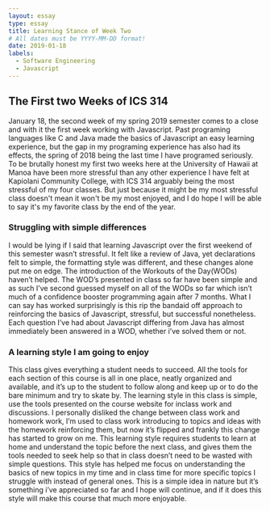 ```yaml
---
layout: essay
type: essay
title: Learning Stance of Week Two
# All dates must be YYYY-MM-DD format!
date: 2019-01-18
labels:
  - Software Engineering
  - Javascript
---
```


## The First two Weeks of ICS 314

January 18, the second week of my spring 2019 semester comes to a close and with it the first week working with Javascript. Past programing languages like C and Java made the basics of Javascript an easy learning experience, but the gap in my programing experience has also had its effects, the spring of 2018 being the last time I have programed seriously. To be brutally honest my first two weeks here at the University of Hawaii at Manoa have been more stressful than any other experience I have felt at Kapiolani Community College, with ICS 314 arguably being the most stressful of my four classes. But just because it might be my most stressful class doesn't mean it won't be my most enjoyed, and I do hope I will be able to say it's my favorite class by the end of the year. 

### Struggling with simple differences

I would be lying if I said that learning Javascript over the first weekend of this semester wasn’t stressful. It felt like a review of Java, yet declarations felt to simple, the formatting style was different, and these changes alone put me on edge. The introduction of the Workouts of the Day(WODs) haven’t helped. The WOD’s presented in class so far have been simple and as such I’ve second guessed myself on all of the WODs so far which isn’t much of a confidence booster programming again after 7 months. What I can say has worked surprisingly is this rip the bandaid off approach to reinforcing the basics of Javascript, stressful, but successful nonetheless. Each question I’ve had about Javascript differing from Java has almost immediately been answered in a WOD, whether i’ve solved them or not. 

### A learning style I am going to enjoy


This class gives everything a student needs to succeed. All the tools for each section of this course is all in one place, neatly organized and available, and it’s up to the student to follow along and keep up or to do the bare minimum and try to skate by. The learning style in this class is simple, use the tools presented on the course website for inclass work and discussions. I personally disliked the change between class work and homework work, I’m used to class work introducing to topics and ideas with the homework reinforcing them, but now it’s flipped and frankly this change has started to grow on me. This learning style requires students to learn at home and understand the topic before the next class, and gives them the tools needed to seek help so that in class doesn’t need to be wasted with simple questions. This style has helped me focus on understanding the basics of new topics in my time and in class time for more specific topics I struggle with instead of general ones. This is a simple idea in nature but it’s something i’ve appreciated so far and I hope will continue, and if it does this style will make this course that much more enjoyable.
